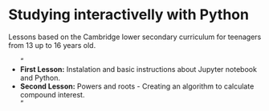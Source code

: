 <h1>Studying interactivelly with Python</h1>

Lessons based on the Cambridge lower secondary curriculum for teenagers from 13 up to 16 years old. 

  <ul>
    <q><li><b>First Lesson:</b> Instalation and basic instructions about Jupyter notebook and Python.</li>
    <li><b>Second Lesson:</b> Powers and roots - Creating an algorithm to calculate compound interest.</li></q>
  </ul>  
